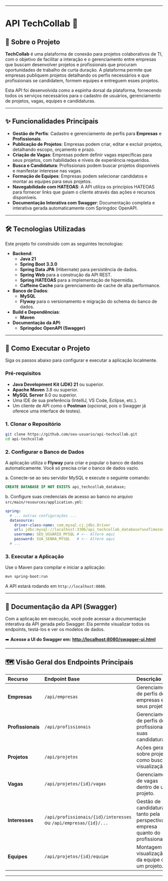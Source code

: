 
-----

# API TechCollab 🚀

## 📖 Sobre o Projeto

**TechCollab** é uma plataforma de conexão para projetos colaborativos de TI, com o objetivo de facilitar a interação e o gerenciamento entre empresas que buscam desenvolver projetos e profissionais que procuram oportunidades de trabalho de curta duração. A plataforma permite que empresas publiquem projetos detalhando os perfis necessários e que profissionais se candidatem, formem equipes e entreguem esses projetos.

Esta API foi desenvolvida como a espinha dorsal da plataforma, fornecendo todos os serviços necessários para o cadastro de usuários, gerenciamento de projetos, vagas, equipes e candidaturas.

-----

## ✨ Funcionalidades Principais

* **Gestão de Perfis**: Cadastro e gerenciamento de perfis para **Empresas** e **Profissionais**.
* **Publicação de Projetos**: Empresas podem criar, editar e excluir projetos, detalhando escopo, orçamento e prazo.
* **Criação de Vagas**: Empresas podem definir vagas específicas para seus projetos, com habilidades e níveis de experiência requeridos.
* **Busca e Candidatura**: Profissionais podem buscar projetos disponíveis e manifestar interesse nas vagas.
* **Formação de Equipes**: Empresas podem selecionar candidatos e montar as equipes para seus projetos.
* **Navegabilidade com HATEOAS**: A API utiliza os princípios HATEOAS para fornecer links que guiam o cliente através das ações e recursos disponíveis.
* **Documentação Interativa com Swagger**: Documentação completa e interativa gerada automaticamente com Springdoc OpenAPI.

-----

## 🛠️ Tecnologias Utilizadas

Este projeto foi construído com as seguintes tecnologias:

* **Backend**:
    * **Java 21**
    * **Spring Boot 3.3.0**
    * **Spring Data JPA** (Hibernate) para persistência de dados.
    * **Spring Web** para a construção da API REST.
    * **Spring HATEOAS** para a implementação de hipermídia.
    * **Caffeine Cache** para gerenciamento de cache de alta performance.
* **Banco de Dados**:
    * **MySQL**
    * **Flyway** para o versionamento e migração do schema do banco de dados.
* **Build e Dependências**:
    * **Maven**
* **Documentação da API**:
    * **Springdoc OpenAPI (Swagger)**

-----

## 🚀 Como Executar o Projeto

Siga os passos abaixo para configurar e executar a aplicação localmente.

### Pré-requisitos

* **Java Development Kit (JDK) 21** ou superior.
* **Apache Maven** 3.8 ou superior.
* **MySQL Server** 8.0 ou superior.
* Uma IDE de sua preferência (IntelliJ, VS Code, Eclipse, etc.).
* Um cliente de API como o **Postman** (opcional, pois o Swagger já oferece uma interface de testes).

### 1\. Clonar o Repositório

```bash
git clone https://github.com/seu-usuario/api-techcollab.git
cd api-techcollab
```

### 2\. Configurar o Banco de Dados

A aplicação utiliza o **Flyway** para criar e popular o banco de dados automaticamente. Você só precisa criar o banco de dados vazio.

a. Conecte-se ao seu servidor MySQL e execute o seguinte comando:

```sql
CREATE DATABASE IF NOT EXISTS api_techcollab_database;
```

b. Configure suas credenciais de acesso ao banco no arquivo `src/main/resources/application.yml`:

```yaml
spring:
  # ... outras configurações ...
  datasource:
    driver-class-name: com.mysql.cj.jdbc.Driver
    url: jdbc:mysql://localhost:3306/api_techcollab_database?useTimezone=true&serverTimezone=UTC
    username: SEU_USUARIO_MYSQL # <-- Altere aqui
    password: SUA_SENHA_MYSQL   # <-- Altere aqui
  # ...
```

### 3\. Executar a Aplicação

Use o Maven para compilar e iniciar a aplicação:

```bash
mvn spring-boot:run
```

A API estará rodando em `http://localhost:8080`.

-----

## 📄 Documentação da API (Swagger)

Com a aplicação em execução, você pode acessar a documentação interativa da API gerada pelo Swagger. Ela permite visualizar todos os endpoints, testá-los e ver os modelos de dados.

➡️ **Acesse a UI do Swagger em:** [**http://localhost:8080/swagger-ui.html**](http://localhost:8080/swagger-ui.html)

-----

## 🗺️ Visão Geral dos Endpoints Principais

| Recurso | Endpoint Base | Descrição |
| :--- | :--- |:---|
| **Empresas** | `/api/empresas` | Gerenciamento de perfis de empresas e seus projetos. |
| **Profissionais** | `/api/profissionais` | Gerenciamento de perfis de profissionais e suas candidaturas. |
| **Projetos** | `/api/projetos` | Ações gerais sobre projetos, como busca e visualização. |
| **Vagas** | `/api/projetos/{id}/vagas` | Gerenciamento de vagas dentro de um projeto. |
| **Interesses** | `/api/profissionais/{id}/interesses` ou `/api/empresas/{id}/...`| Gestão de candidaturas, tanto pela perspectiva da empresa quanto do profissional. |
| **Equipes** | `/api/projetos/{id}/equipe` | Montagem e visualização da equipe de um projeto. |

-----
